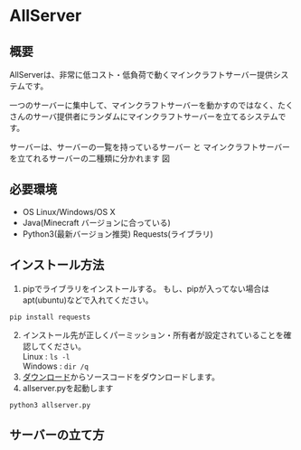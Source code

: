 # AllServer
## 概要
AllServerは、非常に低コスト・低負荷で動くマインクラフトサーバー提供システムです。

一つのサーバーに集中して、マインクラフトサーバーを動かすのではなく、たくさんのサーバ提供者にランダムにマインクラフトサーバーを立てるシステムです。

サーバーは、サーバーの一覧を持っているサーバー と マインクラフトサーバーを立てれるサーバーの二種類に分かれます
図

## 必要環境
- OS Linux/Windows/OS X
- Java(Minecraft バージョンに合っている)
- Python3(最新バージョン推奨)
Requests(ライブラリ)

## インストール方法
1. pipでライブラリをインストールする。
もし、pipが入ってない場合はapt(ubuntu)などで入れてください。
```
pip install requests
```
2. インストール先が正しくパーミッション・所有者が設定されていることを確認してください。<br/>
Linux : `ls -l`<br/>
Windows : `dir /q`
3. <a href="https://github.com/stsaria/allserver/archive/refs/heads/main.zip">ダウンロード</a>からソースコードをダウンロードします。
4. allserver.pyを起動します<br/>
```
python3 allserver.py
```
## サーバーの立て方